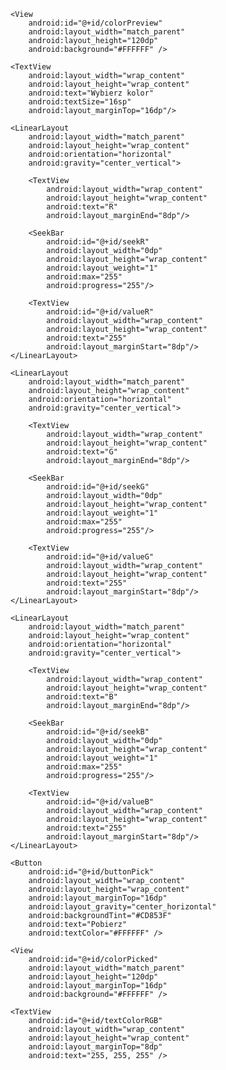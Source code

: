 
<?xml version="1.0" encoding="utf-8"?>
<LinearLayout xmlns:android="http://schemas.android.com/apk/res/android"
    android:orientation="vertical"
    android:layout_width="match_parent"
    android:layout_height="match_parent"
    android:background="#FFF8DC"
    android:padding="16dp">

    <View
        android:id="@+id/colorPreview"
        android:layout_width="match_parent"
        android:layout_height="120dp"
        android:background="#FFFFFF" />

    <TextView
        android:layout_width="wrap_content"
        android:layout_height="wrap_content"
        android:text="Wybierz kolor"
        android:textSize="16sp"
        android:layout_marginTop="16dp"/>

    <LinearLayout
        android:layout_width="match_parent"
        android:layout_height="wrap_content"
        android:orientation="horizontal"
        android:gravity="center_vertical">

        <TextView
            android:layout_width="wrap_content"
            android:layout_height="wrap_content"
            android:text="R"
            android:layout_marginEnd="8dp"/>

        <SeekBar
            android:id="@+id/seekR"
            android:layout_width="0dp"
            android:layout_height="wrap_content"
            android:layout_weight="1"
            android:max="255"
            android:progress="255"/>

        <TextView
            android:id="@+id/valueR"
            android:layout_width="wrap_content"
            android:layout_height="wrap_content"
            android:text="255"
            android:layout_marginStart="8dp"/>
    </LinearLayout>

    <LinearLayout
        android:layout_width="match_parent"
        android:layout_height="wrap_content"
        android:orientation="horizontal"
        android:gravity="center_vertical">

        <TextView
            android:layout_width="wrap_content"
            android:layout_height="wrap_content"
            android:text="G"
            android:layout_marginEnd="8dp"/>

        <SeekBar
            android:id="@+id/seekG"
            android:layout_width="0dp"
            android:layout_height="wrap_content"
            android:layout_weight="1"
            android:max="255"
            android:progress="255"/>

        <TextView
            android:id="@+id/valueG"
            android:layout_width="wrap_content"
            android:layout_height="wrap_content"
            android:text="255"
            android:layout_marginStart="8dp"/>
    </LinearLayout>

    <LinearLayout
        android:layout_width="match_parent"
        android:layout_height="wrap_content"
        android:orientation="horizontal"
        android:gravity="center_vertical">

        <TextView
            android:layout_width="wrap_content"
            android:layout_height="wrap_content"
            android:text="B"
            android:layout_marginEnd="8dp"/>

        <SeekBar
            android:id="@+id/seekB"
            android:layout_width="0dp"
            android:layout_height="wrap_content"
            android:layout_weight="1"
            android:max="255"
            android:progress="255"/>

        <TextView
            android:id="@+id/valueB"
            android:layout_width="wrap_content"
            android:layout_height="wrap_content"
            android:text="255"
            android:layout_marginStart="8dp"/>
    </LinearLayout>

    <Button
        android:id="@+id/buttonPick"
        android:layout_width="wrap_content"
        android:layout_height="wrap_content"
        android:layout_marginTop="16dp"
        android:layout_gravity="center_horizontal"
        android:backgroundTint="#CD853F"
        android:text="Pobierz"
        android:textColor="#FFFFFF" />

    <View
        android:id="@+id/colorPicked"
        android:layout_width="match_parent"
        android:layout_height="120dp"
        android:layout_marginTop="16dp"
        android:background="#FFFFFF" />

    <TextView
        android:id="@+id/textColorRGB"
        android:layout_width="wrap_content"
        android:layout_height="wrap_content"
        android:layout_marginTop="8dp"
        android:text="255, 255, 255" />

</LinearLayout>
